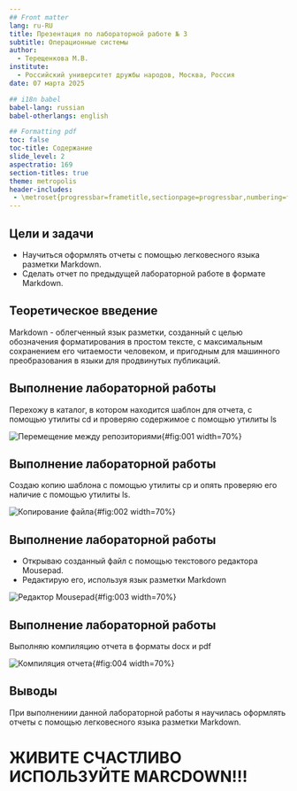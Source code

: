 ```yaml
---
## Front matter
lang: ru-RU
title: Презентация по лабораторной работе № 3
subtitle: Операционные системы
author:
  - Терещенкова М.В.
institute:
  - Российский университет дружбы народов, Москва, Россия
date: 07 марта 2025

## i18n babel
babel-lang: russian
babel-otherlangs: english

## Formatting pdf
toc: false
toc-title: Содержание
slide_level: 2
aspectratio: 169
section-titles: true
theme: metropolis
header-includes:
 - \metroset{progressbar=frametitle,sectionpage=progressbar,numbering=fraction}
---
```



## Цели и задачи

- Научиться оформлять отчеты с помощью легковесного языка разметки Markdown.
- Сделать отчет по предыдущей лабораторной работе в формате Markdown.

## Теоретическое введение

Markdown - облегченный язык разметки, созданный с целью обозначения форматирования в простом тексте, с максимальным сохранением его читаемости человеком, и пригодным для машинного преобразования в языки для продвинутых публикаций.

## Выполнение лабораторной работы

Перехожу в каталог, в котором находится шаблон для отчета, с помощью утилиты cd и проверяю содержимое с помощью утилиты ls

![Перемещение между репозиториями](/media/sf_screens/лаба3/photo1.jpg){#fig:001 width=70%}

## Выполнение лабораторной работы

Создаю копию шаблона с помощью утилиты cp и опять проверяю его наличие с помощью утилиты ls.

![Копирование файла](/media/sf_screens/лаба3/photo2.jpg){#fig:002 width=70%}

## Выполнение лабораторной работы

- Открываю созданный файл с помощью текстового редактора Mousepad.
- Редактирую его, используя язык разметки Markdown

![Редактор Mousepad](/media/sf_screens/лаба3/photo3.jpg){#fig:003 width=70%}

## Выполнение лабораторной работы

Выполняю компиляцию отчета в форматы docx и pdf

![Компиляция отчета](/media/sf_screens/лаба3/photo4.jpg){#fig:004 width=70%}

## Выводы

При выполнениии данной лабораторной работы я научилась оформлять отчеты с помощью легковесного языка разметки Markdown.


# ЖИВИТЕ СЧАСТЛИВО ИСПОЛЬЗУЙТЕ MARCDOWN!!!

